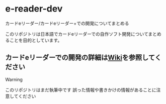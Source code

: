 # e-reader-dev
カードeリーダー/カードeリーダー+での開発についてまとめる

このリポジトリは日本語でカードeリーダーでの自作ソフト開発についてまとめることを目的としています。

## カードeリーダーでの開発の詳細は[Wiki](https://github.com/owasikohu/e-reader-dev/wiki)を参照してください
> [!WARNING]
> このリポジトリはまだ執筆中です 誤った情報や書きかけの情報があることに注意してください

